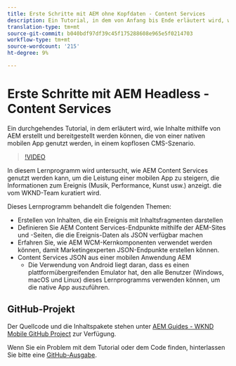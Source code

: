```yaml
---
title: Erste Schritte mit AEM ohne Kopfdaten - Content Services
description: Ein Tutorial, in dem von Anfang bis Ende erläutert wird, wie Inhalte mithilfe von AEM Headless aufgebaut und bereitgestellt werden können.
translation-type: tm+mt
source-git-commit: b040bdf97df39c45f175288608e965e5f0214703
workflow-type: tm+mt
source-wordcount: '215'
ht-degree: 9%

---
```



# Erste Schritte mit AEM Headless - Content Services

Ein durchgehendes Tutorial, in dem erläutert wird, wie Inhalte mithilfe von AEM erstellt und bereitgestellt werden können, die von einer nativen mobilen App genutzt werden, in einem kopflosen CMS-Szenario.

>[!VIDEO](https://video.tv.adobe.com/v/28315/?quality=12&learn=on)

In diesem Lernprogramm wird untersucht, wie AEM Content Services genutzt werden kann, um die Leistung einer mobilen App zu steigern, die Informationen zum Ereignis (Musik, Performance, Kunst usw.) anzeigt. die vom WKND-Team kuratiert wird.

Dieses Lernprogramm behandelt die folgenden Themen:

* Erstellen von Inhalten, die ein Ereignis mit Inhaltsfragmenten darstellen
* Definieren Sie AEM Content Services-Endpunkte mithilfe der AEM-Sites und -Seiten, die die Ereignis-Daten als JSON verfügbar machen
* Erfahren Sie, wie AEM WCM-Kernkomponenten verwendet werden können, damit Marketingexperten JSON-Endpunkte erstellen können.
* Content Services JSON aus einer mobilen Anwendung AEM
   * Die Verwendung von Android liegt daran, dass es einen plattformübergreifenden Emulator hat, den alle Benutzer (Windows, macOS und Linux) dieses Lernprogramms verwenden können, um die native App auszuführen.

## GitHub-Projekt

Der Quellcode und die Inhaltspakete stehen unter [AEM Guides - WKND Mobile GitHub Project](https://github.com/adobe/aem-guides-wknd-mobile) zur Verfügung.

Wenn Sie ein Problem mit dem Tutorial oder dem Code finden, hinterlassen Sie bitte eine [GitHub-Ausgabe](https://github.com/adobe/aem-guides-wknd-mobile/issues).
